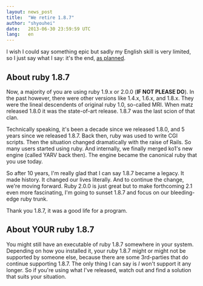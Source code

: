 ```yaml
---
layout: news_post
title:  "We retire 1.8.7"
author: "shyouhei"
date:   2013-06-30 23:59:59 UTC
lang:   en
---
```


I wish I could say something epic but sadly my English skill is very
limited, so I just say what I say: it's the end, [as planned][1].

[1]: http://www.ruby-lang.org/en/news/2011/10/06/plans-for-1-8-7/

## About ruby 1.8.7

Now, a majority of you are using ruby 1.9.x or 2.0.0 (**IF NOT PLEASE DO**).
In the past however, there were other versions like 1.4.x, 1.6.x, and 1.8.x.
They were the lineal descendents of original ruby 1.0, so-called MRI.
When matz released 1.8.0 it was the state-of-art release.  1.8.7 was
the last scion of that clan.

Technically speaking, it's been a decade since we released 1.8.0, and 5 years
since we released 1.8.7.  Back then, ruby was used to write CGI scripts.
Then the situation changed dramatically with the raise of Rails.
So many users started using ruby.  And internally, we finally merged
ko1's new engine (called YARV back then).  The engine became the
canonical ruby that you use today.

So after 10 years, I'm really glad that I can say 1.8.7 became a legacy.
It made history.  It changed our lives literally.  And to continue the
change, we're moving forward.  Ruby 2.0.0 is just great but to make
forthcoming 2.1 even more fascinating, I'm going to sunset 1.8.7 and
focus on our bleeding-edge ruby trunk.

Thank you 1.8.7, it was a good life for a program.

## About YOUR ruby 1.8.7

You might still have an executable of ruby 1.8.7 somewhere in your system.
Depending on how you installed it, your ruby 1.8.7 might or might not be
supported by someone else, because there are some 3rd-parties that do
continue supporting 1.8.7.  The only thing I can say is _I_ won't support it
any longer.  So if you're using what I've released, watch out and find
a solution that suits your situation.
